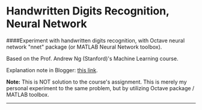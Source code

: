 # Handwritten Digits Recognition, Neural Network    
####Experiment with handwritten digits recognition, with Octave neural network "nnet" package (or MATLAB Neural Network toolbox).    

Based on the Prof. Andrew Ng (Stanford)'s Machine Learning course.    

Explanation note in Blogger: [this link](http://blog.wijono.org/2015/02/handwritten-digits-recognition.html).      

**Note:** This is NOT solution to the course's assignment. This is merely my personal experiment to the same problem, but by utilizing Octave package / MATLAB toolbox.        

--------------------------------------    
